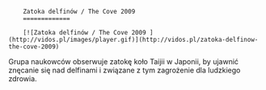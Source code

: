 
        Zatoka delfinów / The Cove 2009 
        =============
        
        [![Zatoka delfinów / The Cove 2009 ](http://vidos.pl/images/player.gif)](http://vidos.pl/zatoka-delfinow-the-cove-2009)
        
        
 Grupa naukowców obserwuje zatokę koło Taijii w Japonii, by ujawnić znęcanie się nad delfinami i związane z tym zagrożenie dla ludzkiego zdrowia.
    